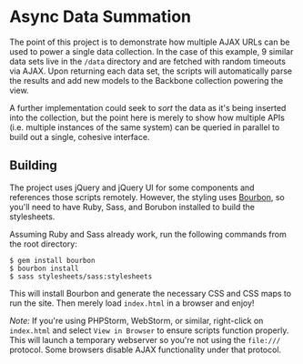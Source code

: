 Async Data Summation
====================

The point of this project is to demonstrate how multiple AJAX URLs can be used to power a single data collection. In the case of this example, 9 similar data sets live in the `/data` directory and are fetched with random timeouts via AJAX. Upon returning each data set, the scripts will automatically parse the results and add new models to the Backbone collection powering the view.

A further implementation could seek to _sort_ the data as it's being inserted into the collection, but the point here is merely to show how multiple APIs (i.e. multiple instances of the same system) can be queried in parallel to build out a single, cohesive interface.

Building
--------

The project uses jQuery and jQuery UI for some components and references those scripts remotely. However, the styling uses [Bourbon](http://bourbon.io/), so you'll need to have Ruby, Sass, and Borubon installed to build the stylesheets.

Assuming Ruby and Sass already work, run the following commands from the root directory:

```
$ gem install bourbon
$ bourbon install
$ sass stylesheets/sass:stylesheets
```

This will install Bourbon and generate the necessary CSS and CSS maps to run the site. Then merely load `index.html` in a browser and enjoy!

*Note:* If you're using PHPStorm, WebStorm, or similar, right-click on `index.html` and select `View in Browser` to ensure scripts function properly. This will launch a temporary webserver so you're not using the `file:///` protocol. Some browsers disable AJAX functionality under that protocol.